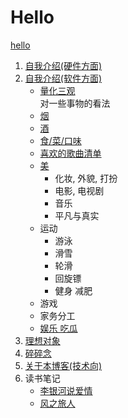 # Hello  
[hello](/hello.md)
1. [自我介绍(硬件方面)](/blog/profile_hardware.md)
2. [自我介绍(软件方面)](/blog/profile_software.md)  
    - [量化三观](/blog/view/view.md)  
    对一些事物的看法
    - [烟](/blog/view/cigar.md)
    - [酒](/blog/view/alcohol.md)
    - [食/菜/口味](/blog/view/food.md)
    - [喜欢的歌曲清单](/blog/view/songs.md)
    - [美](/blog/view/aesthetics.md)
      * 化妆, 外貌, 打扮
      * 电影, 电视剧
      * 音乐
      * 平凡与真实
    - 运动
      * 游泳
      * 滑雪
      * 轮滑
      * 回旋镖
      * 健身 减肥
    - 游戏
    - 家务分工
    - [娱乐 吃瓜](/blog/view/entertainment.md)
3. [理想对象](/blog/my_dream.md)
4. [碎碎念](/blog/twitter.md)
5. [关于本博客(技术向)](/blog/about.md)
6. 读书笔记
    - [李银河说爱情](/blog/readingNotes/LiYinheTalksAboutLove.md)
    - [风之旅人](/blog/readingNotes/Journey.md)
